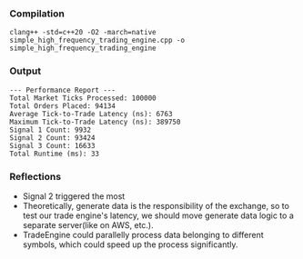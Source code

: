 ### Compilation
```
clang++ -std=c++20 -O2 -march=native simple_high_frequency_trading_engine.cpp -o simple_high_frequency_trading_engine
```

### Output
```
--- Performance Report ---
Total Market Ticks Processed: 100000
Total Orders Placed: 94134
Average Tick-to-Trade Latency (ns): 6763
Maximum Tick-to-Trade Latency (ns): 389750
Signal 1 Count: 9932
Signal 2 Count: 93424
Signal 3 Count: 16633
Total Runtime (ms): 33
```

### Reflections
- Signal 2 triggered the most
- Theoretically, generate data is the responsibility of the exchange, so to test our trade engine's latency, we should move generate data logic to a separate server(like on AWS, etc.).
- TradeEngine could parallelly process data belonging to different symbols, which could speed up the process significantly.